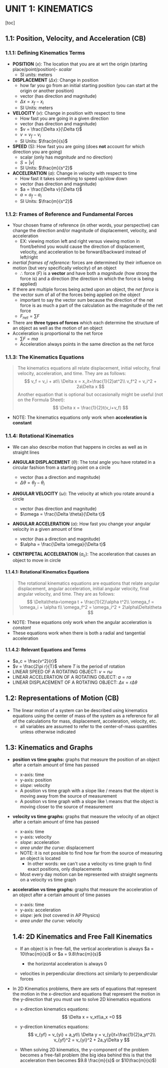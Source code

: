 # UNIT 1: KINEMATICS

[toc]



## 1.1: Position, Velocity, and Acceleration (CB)



### 1.1.1: Defining Kinematics Terms

* **POSITION** ($x$): The location that you are at wrt the origin (starting place/point/position)- *scalar*
  * SI units: meters
* **DISPLACEMENT** ($\Delta x$): Change in position
  * how far you go from an initial starting position (you can start at the origin or another position)
  * vector (has direction and magnitude)
  * $\Delta x = x_f - x_i$
  * SI Units: meters
* **VELOCITY** ($v$): Change in position with respect to time
  * How fast you are going in a given direction
  * vector (has direction and magnitude)
  * $v = \frac{\Delta x}{\Delta t}$
  * $v = v_f - v_i$
  * SI Units: $\frac{m}{s}$
* **SPEED** (S): How fast you are going (does **not** account for which direction you are going)
  * scalar (only has _magnitude_ and no direction)
  * $S = |v|$
  * SI Units: $\frac{m}{s^2}$
* **ACCELERATION** ($a$): Change in velocity with respect to time
  * How fast it takes something to speed up/slow down
  * vector (has direction and magnitude)
  * $a = \frac{\Delta v}{\Delta t}$
  * $a = a_f - a_i$
  * SI Units: $\frac{m}{s^2}$



### 1.1.2: Frames of Reference and Fundamental Forces

* Your chosen frame of reference (in other words, your perspective) can change the direction and/or magnitude of displacement, velocity, and acceleration
  * EX: viewing motion left and right versus viewing motion in front/behind you would cause the direction of displacement, velocity, and acceleration to be forward/backward instead of left/right
* *inertial frames of reference:* forces are determined by their influence on motion (but very specifically velocity) of an object
  * $\therefore$ force ($F$) is a **vector** and have both a _magnitude_ (how strong the force is) and a direction (the direction in which the force is being applied)
* If there are multiple forces being acted upon an object, the *net force* is the vector sum of all of the forces being applied on the object
  * important to say the vector sum because the direction of the net force is as much a part of the calculation as the magnitude of the net force
  * $F_{net} = \sum F$
* There are **three types of forces** which each determine the structure of an object as well as the motion of an object
* Acceleration is proportional to the net force
  * $\sum F = ma$
  * Acceleration always points in the same direction as the net force



### 1.1.3: The Kinematics Equations

> The kinematics equations all relate displacement, initial velocity, final velocity, acceleration, and time. They are as follows:
> $$
> v_f = v_i + at\\
> \Delta x = x_it+\frac{1}{2}at^2\\
> v_f^2 = v_i^2 + 2a\Delta x
> $$
> Another equation that is optional but occasionally might be useful (not on the Formula Sheet):
> $$
> \Delta x = \frac{1}{2}t(v_i+v_f)
> $$

* NOTE: The kinematics equations only work when **acceleration is constant**



### 1.1.4: Rotational Kinematics

* We can also describe motion that happens in circles as well as in straight lines
* **ANGULAR DISPLACEMENT** ($\theta$): The total angle you have rotated in a circular fashion from a starting point on a circle
  * vector (has a direction and magnitude)
  * $\Delta\theta = \theta_f-\theta_i$
* **ANGULAR VELOCITY** ($\omega$): The velocity at which you rotate around a circle
  * vector (has direction and magnitude)
  * $\omega = \frac{\Delta \theta}{\Delta t}$
* **ANGULAR ACCELERATION** ($\alpha$): How fast you change your angular velocity in a given amount of time
  * vector (has a direction and magnitude)
  * $\alpha = \frac{\Delta \omega}{\Delta t}$

* **CENTRIPETAL ACCELERATION** ($a_c$): The acceleration that causes an object to move in circle



#### 1.1.4.1: Rotational Kinematics Equations

> The rotational kinematics equations are equations that relate angular displacement, angular acceleration, initial angular velocity, final angular velocity, and time. They are as follows:
> $$
> \Delta\theta=\omega t + \frac{1}{2}\alpha t^2\\
> \omega_f = \omega_i + \alpha t\\
> \omega_f^2 = \omega_i^2 + 2\alpha\Delta\theta
> $$

* NOTE: These equations only work when the angular acceleration is *constant*
* These equations work when there is both a radial and tangential acceleration



#### 1.1.4.2: Relevant Equations and Terms

* $a_c = \frac{v^2}{r}$
* $v = \frac{2\pi r}{T}$ where $T$ is the period of rotation
* LINEAR SPEED OF A ROTATING OBJECT: $v = r\omega$
* LINEAR ACCELERATION OF A ROTATING OBJECT: $a = r\alpha$
* LINEAR DISPLACEMENT OF A ROTATING OBJECT: $\Delta x = r\Delta\theta$





## 1.2: Representations of Motion (CB)

* The linear motion of a system can be described using kinematics equations using the center of mass of the system as a reference for all of the calculations for mass, displacement, acceleration, velocity, etc.
  * all variables are assumed to refer to the center-of-mass quantities unless otherwise indicated





## 1.3: Kinematics and Graphs

* **position vs time graphs:** graphs that measure the position of an object after a certain amount of time has passed

  * x-axis: time
  * y-axis: position
  * *slope*: velocity
  * A position vs time graph with a slope like / means that the object is moving away from the source of measurement
  * A position vs time graph with a slope like \ means that the object is moving closer to the source of measurement

* **velocity vs time graphs:** graphs that measure the velocity of an object after a certain amount of time has passed

  * x-axis: time
  * y-axis: velocity
  * *slope*: acceleration
  * *area under the curve*: displacement
  * NOTE: it is not possible to find how far from the source of measuring an object is located
    * In other words: we can't use a velocity vs time graph to find exact positions, only displacements
  * Most every day motion can be represented with straight segments on a velocity vs time graph

* **acceleration vs time graphs:** graphs that measure the acceleration of an object after a certain amount of time passes

  * x-axis: time
  * y-axis: acceleration
  * *slope*: jerk (not covered in AP Physics)
  * *area under the curve*: velocity

  

  

  ## 1.4: 2D Kinematics and Free Fall Kinematics

  * If an object is in free-fall, the vertical acceleration is always $a = 10\frac{m}{s}$ or $a = 9.8\frac{m}{s}$
    
    * the horizontal acceleration is always 0
  * velocities in perpendicular directions act similarly to perpendicular forces
* In 2D Kinematics problems, there are sets of equations that represent the motion in the x-direction and equations that represent the motion in the y-direction that you must use to solve 2D kinematics equations
  
  * x-direction kinematics equations:
    $$
    \Delta x = v_xt\\a_x =0
  $$
  
  * y-direction kinematics equations:
    $$
    v_{yf} = v_{yi} + a_yt\\
    \Delta y = v_{yi}t+\frac{1}{2}a_yt^2\\
  v_{yf}^2 = v_{yi}^2 + 2a_y\Delta y
  $$
  
  * When solving 2D kinematics, the y-component of the problem becomes a free-fall problem (the big idea behind this is that the acceleration then becomes $9.8 \frac{m}{s}$ or $10\frac{m}{s}$)

  

